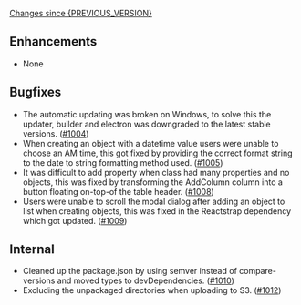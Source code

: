 [Changes since {PREVIOUS_VERSION}](https://github.com/realm/realm-studio/compare/{PREVIOUS_VERSION}...{CURRENT_VERSION})

## Enhancements
- None

## Bugfixes
- The automatic updating was broken on Windows, to solve this the updater, builder and electron was downgraded to the latest stable versions. ([#1004](https://github.com/realm/realm-studio/pull/1004))
- When creating an object with a datetime value users were unable to choose an AM time, this got fixed by providing the correct format string to the date to string formatting method used. ([#1005](https://github.com/realm/realm-studio/pull/1005))
- It was difficult to add property when class had many properties and no objects, this was fixed by transforming the AddColumn column into a button floating on-top-of the table header. ([#1008](https://github.com/realm/realm-studio/pull/1008))
- Users were unable to scroll the modal dialog after adding an object to list when creating objects, this was fixed in the Reactstrap dependency which got updated. ([#1009](https://github.com/realm/realm-studio/pull/1009))

## Internal
- Cleaned up the package.json by using semver instead of compare-versions and moved types to devDependencies. ([#1010](https://github.com/realm/realm-studio/pull/1010))
- Excluding the unpackaged directories when uploading to S3. ([#1012](https://github.com/realm/realm-studio/pull/1012))
